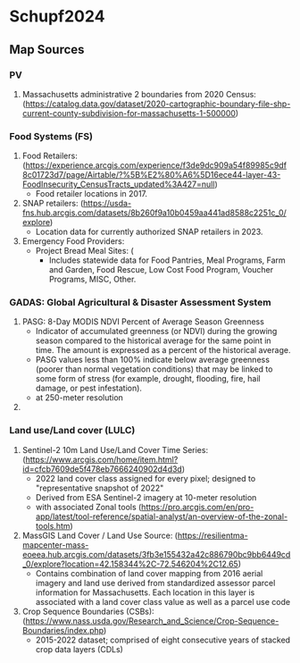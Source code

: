 # Schupf2024

## Map Sources

### PV
1. Massachusetts administrative 2 boundaries from 2020 Census: (https://catalog.data.gov/dataset/2020-cartographic-boundary-file-shp-current-county-subdivision-for-massachusetts-1-500000)

### Food Systems (FS)

1. Food Retailers: (https://experience.arcgis.com/experience/f3de9dc909a54f89985c9df8c01723d7/page/Airtable/?%5B%E2%80%A6%5D16ece44-layer-43-FoodInsecurity_CensusTracts_updated%3A427=null) 
   - Food retailer locations in 2017.
2. SNAP retailers: (https://usda-fns.hub.arcgis.com/datasets/8b260f9a10b0459aa441ad8588c2251c_0/explore)
   - Location data for currently authorized SNAP retailers in 2023.
3. Emergency Food Providers:
   - Project Bread Meal Sites: (
      - Includes statewide data for Food Pantries, Meal Programs, Farm and Garden, Food Rescue, Low Cost Food Program, Voucher Programs, MISC, Other.
### GADAS: Global Agricultural & Disaster Assessment System
1. PASG: 8-Day MODIS NDVI Percent of Average Season Greenness
   - Indicator of accumulated greenness (or NDVI) during the growing season compared to the historical average for the same point in time. The amount is expressed as a percent of the historical average.
   - PASG values less than 100% indicate below average greenness (poorer than normal vegetation conditions) that may be linked to some form of stress (for example, drought, flooding, fire, hail damage, or pest infestation).
   - at 250-meter resolution
2. 

### Land use/Land cover (LULC)
1. Sentinel-2 10m Land Use/Land Cover Time Series: (https://www.arcgis.com/home/item.html?id=cfcb7609de5f478eb7666240902d4d3d)
   - 2022 land cover class assigned for every pixel; designed to "representative snapshot of 2022"
   - Derived from ESA Sentinel-2 imagery at 10-meter resolution
   - with associated Zonal tools (https://pro.arcgis.com/en/pro-app/latest/tool-reference/spatial-analyst/an-overview-of-the-zonal-tools.htm)
2. MassGIS Land Cover / Land Use Source: (https://resilientma-mapcenter-mass-eoeea.hub.arcgis.com/datasets/3fb3e155432a42c886790bc9bb6449cd_0/explore?location=42.158344%2C-72.546204%2C12.65)
   - Contains combination of land cover mapping from 2016 aerial imagery and land use derived from standardized assessor parcel information for Massachusetts. Each location in this layer is associated with a land cover class value as well as a parcel use code
3. Crop Sequence Boundaries (CSBs): (https://www.nass.usda.gov/Research_and_Science/Crop-Sequence-Boundaries/index.php)
   - 2015-2022 dataset; comprised of eight consecutive years of stacked crop data layers (CDLs)
